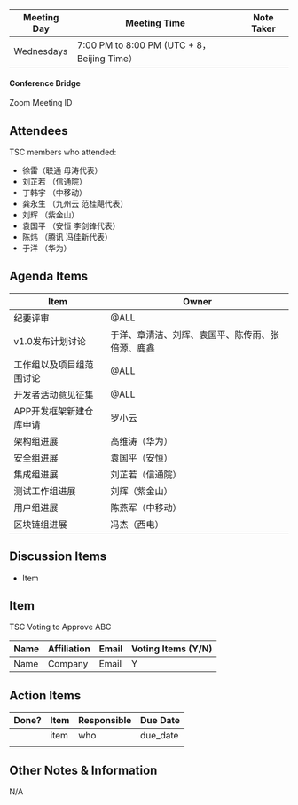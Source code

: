 | Meeting Day | Meeting Time                                | Note Taker |
| ----------- | ------------------------------------------- | ---------- |
| Wednesdays  | 7:00 PM to 8:00 PM (UTC + 8，Beijing Time） |            |

#### Conference Bridge

Zoom Meeting ID



## Attendees

TSC members who attended:

- 徐雷（联通 毋涛代表）
-   刘芷若      （信通院）     
-  丁韩宇        （中移动）    
-    龚永生       （九州云 范桂飓代表）      
-    刘辉       （紫金山）    
-  袁国平    （安恒 李剑锋代表） 
-  陈炜    （腾讯 冯佳新代表）   
-    于洋        （华为）    

## Agenda Items

| Item                     | Owner                                            |
| ------------------------ | ------------------------------------------------ |
| 纪要评审                 | @ALL                                             |
| v1.0发布计划讨论         | 于洋、章清洁、刘辉、袁国平、陈传雨、张倍源、鹿鑫 |
| 工作组以及项目组范围讨论 | @ALL                                             |
| 开发者活动意见征集       | @ALL                                             |
| APP开发框架新建仓库申请  | 罗小云                                           |
| 架构组进展               | 高维涛（华为）                                   |
| 安全组进展               | 袁国平（安恒）                                   |
| 集成组进展               | 刘芷若（信通院）                                 |
| 测试工作组进展           | 刘辉（紫金山）                                   |
| 用户组进展               | 陈燕军（中移动）                                 |
| 区块链组进展             | 冯杰（西电）                                     |


## Discussion Items

- Item

## Item

TSC Voting to Approve ABC

| **Name** | **Affiliation** | **Email** | **Voting Items (Y/N)** |
| -------- | --------------- | --------- | ---------------------- |
| Name     | Company         | Email     | Y                      |


## Action Items

| Done? | Item | Responsible | Due Date |
| ----- | ---- | ----------- | -------- |
|       | item | who         | due_date |
|       |      |             |          |

## Other Notes & Information

N/A